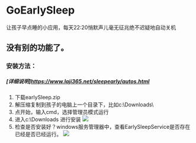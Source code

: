 # GoEarlySleep
让孩子早点睡的小应用，每天22:20悄默声儿毫无征兆绝不迟疑地自动关机
## 没有别的功能了。
### 安装方法：
##### [详细说明]https://www.laji365.net/sleepearly/autos.html

1. 下载earlySleep.zip
2. 解压缩复制到孩子的电脑上一个目录下，比如c:\Downloads\
3. 点开始，输入cmd，选择管理员模式运行
4. 进入c:\Downloads 进行安装
![](https://www.laji365.net/sleepearly/install.png)
5. 检查是否安装好？windows服务管理器中，查看EarlySleepService是否存在已经是否已经运行。
![](https://www.laji365.net/sleepearly/service.png)


